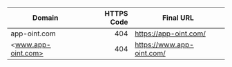 | Domain | HTTPS Code | Final URL |
|---|---:|---|
| app-oint.com | 404 | <https://app-oint.com/> |
| <www.app-oint.com> | 404 | <https://www.app-oint.com/> |
